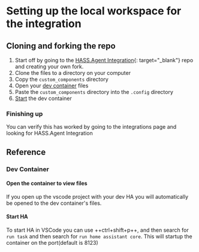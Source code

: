 # Setting up the local workspace for the integration

## Cloning and forking the repo

1. Start off by going to the [HASS.Agent Integration](https://github.com/hass-agent/integration){: target="\_blank"} repo and creating your own fork.
2. Clone the files to a directory on your computer
3. Copy the `custom_components` directory
4. Open your [dev container](#dev-container) files
5. Paste the `custom_components` directory into the `.config` directory
6. [Start](#start-ha) the dev container

### Finishing up

You can verify this has worked by going to the integrations page and looking for HASS.Agent Integration

## Reference

### Dev Container

#### Open the container to view files

If you open up the vscode project with your dev HA you will automatically be opened to the dev container's files.

#### Start HA

To start HA in VSCode you can use ++ctrl+shift+p++, and then search for `run task` and then search for `run home assistant core`. This will startup the container on the port(default is 8123)
